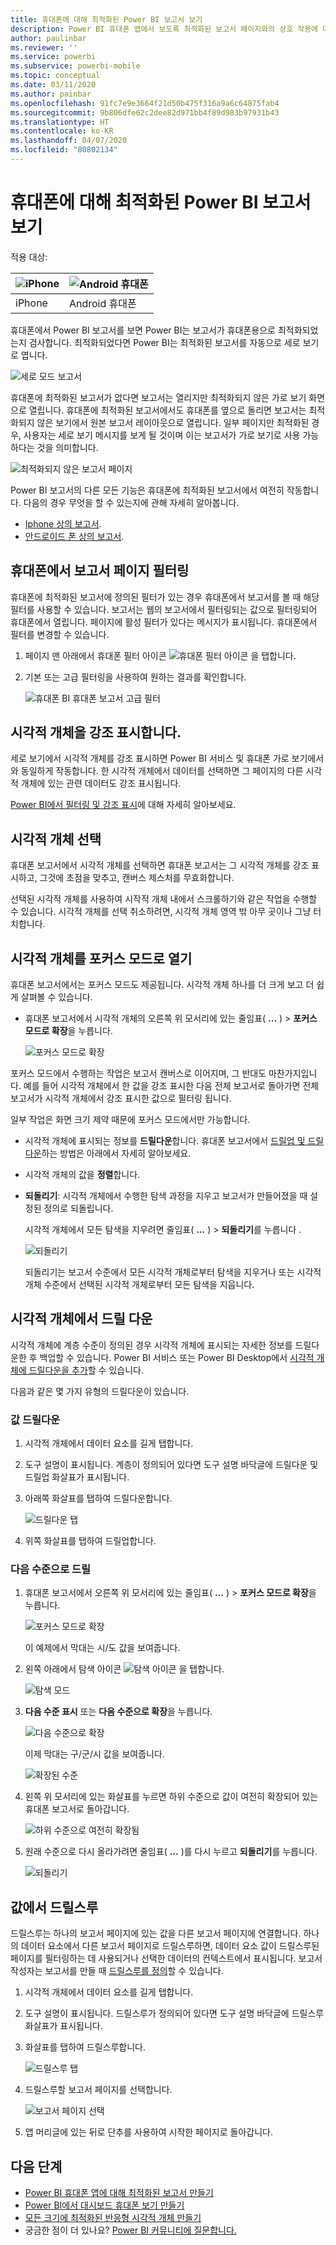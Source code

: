```yaml
---
title: 휴대폰에 대해 최적화된 Power BI 보고서 보기
description: Power BI 휴대폰 앱에서 보도록 최적화된 보고서 페이지와의 상호 작용에 대해 알아봅니다.
author: paulinbar
ms.reviewer: ''
ms.service: powerbi
ms.subservice: powerbi-mobile
ms.topic: conceptual
ms.date: 03/11/2020
ms.author: painbar
ms.openlocfilehash: 91fc7e9e3664f21d50b475f316a9a6c64875fab4
ms.sourcegitcommit: 9b806dfe62c2dee82d971bb4f89d983b97931b43
ms.translationtype: HT
ms.contentlocale: ko-KR
ms.lasthandoff: 04/07/2020
ms.locfileid: "80802134"
---
```

# <a name="view-power-bi-reports-optimized-for-your-phone"></a>휴대폰에 대해 최적화된 Power BI 보고서 보기

적용 대상:

| ![iPhone](./media/mobile-apps-view-phone-report/ios-logo-40-px.png) | ![Android 휴대폰](./media/mobile-apps-view-phone-report/android-logo-40-px.png) |
|:--- |:--- |
| iPhone |Android 휴대폰 |

휴대폰에서 Power BI 보고서를 보면 Power BI는 보고서가 휴대폰용으로 최적화되었는지 검사합니다. 최적화되었다면 Power BI는 최적화된 보고서를 자동으로 세로 보기로 엽니다.

![세로 모드 보고서](./media/mobile-apps-view-phone-report/07-power-bi-phone-report-portrait.png)

휴대폰에 최적화된 보고서가 없다면 보고서는 열리지만 최적화되지 않은 가로 보기 화면으로 열립니다. 휴대폰에 최적화된 보고서에서도 휴대폰를 옆으로 돌리면 보고서는 최적화되지 않은 보기에서 원본 보고서 레이아웃으로 열립니다. 일부 페이지만 최적화된 경우, 사용자는 세로 보기 메시지를 보게 될 것이며 이는 보고서가 가로 보기로 사용 가능하다는 것을 의미합니다.

![최적화되지 않은 보고서 페이지](./media/mobile-apps-view-phone-report/06-power-bi-phone-report-page-not-optimized.png)

Power BI 보고서의 다른 모든 기능은 휴대폰에 최적화된 보고서에서 여전히 작동합니다. 다음의 경우 무엇을 할 수 있는지에 관해 자세히 알아봅니다.

* [Iphone 상의 보고서](mobile-reports-in-the-mobile-apps.md). 
* [안드로이드 폰 상의 보고서](mobile-reports-in-the-mobile-apps.md).

## <a name="filter-the-report-page-on-a-phone"></a>휴대폰에서 보고서 페이지 필터링
휴대폰에 최적화된 보고서에 정의된 필터가 있는 경우 휴대폰에서 보고서를 볼 때 해당 필터를 사용할 수 있습니다. 보고서는 웹의 보고서에서 필터링되는 값으로 필터링되어 휴대폰에서 열립니다. 페이지에 활성 필터가 있다는 메시지가 표시됩니다. 휴대폰에서 필터를 변경할 수 있습니다.

1. 페이지 맨 아래에서 휴대폰 필터 아이콘 ![휴대폰 필터 아이콘](./media/mobile-apps-view-phone-report/power-bi-phone-filter-icon.png) 을 탭합니다.

2. 기본 또는 고급 필터링을 사용하여 원하는 결과를 확인합니다.
   
    ![휴대폰 BI 휴대폰 보고서 고급 필터](./media/mobile-apps-view-phone-report/power-bi-iphone-advanced-filter-toronto.png)

## <a name="cross-highlight-visuals"></a>시각적 개체을 강조 표시합니다.
세로 보기에서 시각적 개체를 강조 표시하면 Power BI 서비스 및 휴대폰 가로 보기에서와 동일하게 작동합니다. 한 시각적 개체에서 데이터를 선택하면 그 페이지의 다른 시각적 개체에 있는 관련 데이터도 강조 표시됩니다.

[Power BI에서 필터링 및 강조 표시](../../power-bi-reports-filters-and-highlighting.md)에 대해 자세히 알아보세요.

## <a name="select-visuals"></a>시각적 개체 선택
휴대폰 보고서에서 시각적 개체를 선택하면 휴대폰 보고서는 그 시각적 개체를 강조 표시하고, 그것에 초점을 맞추고, 캔버스 제스처를 무효화합니다.

선택된 시각적 개체를 사용하여 시작적 개체 내에서 스크롤하기와 같은 작업을 수행할 수 있습니다. 시각적 개체를 선택 취소하려면, 시각적 개체 영역 밖 아무 곳이나 그냥 터치합니다.

## <a name="open-visuals-in-focus-mode"></a>시각적 개체를 포커스 모드로 열기
휴대폰 보고서에서는 포커스 모드도 제공됩니다. 시각적 개체 하나를 더 크게 보고 더 쉽게 살펴볼 수 있습니다.

* 휴대폰 보고서에서 시각적 개체의 오른쪽 위 모서리에 있는 줄임표( **...** ) > **포커스 모드로 확장**을 누릅니다.
  
    ![포커스 모드로 확장](././media/mobile-apps-view-phone-report/power-bi-phone-report-focus-mode.png)

포커스 모드에서 수행하는 작업은 보고서 캔버스로 이어지며, 그 반대도 마찬가지입니다. 예를 들어 시각적 개체에서 한 값을 강조 표시한 다음 전체 보고서로 돌아가면 전체 보고서가 시각적 개체에서 강조 표시한 값으로 필터링 됩니다.

일부 작업은  화면 크기 제약 때문에 포커스 모드에서만 가능합니다.

* 시각적 개체에 표시되는 정보를 **드릴다운**합니다. 휴대폰 보고서에서 [드릴업 및 드릴다운](mobile-apps-view-phone-report.md#drill-down-in-a-visual)하는 방법은 아래에서 자세히 알아보세요.
* 시각적 개체의 값을 **정렬**합니다.
* **되돌리기**: 시각적 개체에서 수행한 탐색 과정을 지우고 보고서가 만들어졌을 때 설정된 정의로 되돌립니다.
  
    시각적 개체에서 모든 탐색을 지우려면 줄임표( **...** ) > **되돌리기**를 누릅니다 .
  
    ![되돌리기](././media/mobile-apps-view-phone-report/power-bi-phone-report-revert-levels.png)
  
    되돌리기는 보고서 수준에서 모든 시각적 개체로부터 탐색을 지우거나 또는 시각적 개체 수준에서 선택된 시각적 개체로부터 모든 탐색을 지웁니다.   

## <a name="drill-down-in-a-visual"></a>시각적 개체에서 드릴 다운
시각적 개체에 계층 수준이 정의된 경우 시각적 개체에 표시되는 자세한 정보를 드릴다운한 후 백업할 수 있습니다. Power BI 서비스 또는 Power BI Desktop에서 [시각적 개체에 드릴다운을 추가](../end-user-drill.md)할 수 있습니다.

다음과 같은 몇 가지 유형의 드릴다운이 있습니다.

### <a name="drill-down-on-a-value"></a>값 드릴다운
1. 시각적 개체에서 데이터 요소를 길게 탭합니다.
2. 도구 설명이 표시됩니다. 계층이 정의되어 있다면 도구 설명 바닥글에 드릴다운 및 드릴업 화살표가 표시됩니다.
3. 아래쪽 화살표를 탭하여 드릴다운합니다.

    ![드릴다운 탭](././media/mobile-apps-view-phone-report/report-drill-down.png)
    
4. 위쪽 화살표를 탭하여 드릴업합니다.

### <a name="drill-to-next-level"></a>다음 수준으로 드릴
1. 휴대폰 보고서에서 오른쪽 위 모서리에 있는 줄임표( **...** ) > **포커스 모드로 확장**을 누릅니다.
   
    ![포커스 모드로 확장](././media/mobile-apps-view-phone-report/power-bi-phone-report-focus-mode.png)
   
    이 예제에서 막대는 시/도 값을 보여줍니다.
2. 왼쪽 아래에서 탐색 아이콘 ![탐색 아이콘](./media/mobile-apps-view-phone-report/power-bi-phone-report-explore-icon.png) 을 탭합니다.
   
    ![탐색 모드](./media/mobile-apps-view-phone-report/power-bi-phone-report-explore-mode.png)
3. **다음 수준 표시** 또는 **다음 수준으로 확장**을 누릅니다.
   
    ![다음 수준으로 확장](./media/mobile-apps-view-phone-report/power-bi-phone-report-expand-levels.png)
   
    이제 막대는 구/군/시 값을 보여줍니다.
   
    ![확장된 수준](./media/mobile-apps-view-phone-report/power-bi-phone-report-expanded-levels.png)
4. 왼쪽 위 모서리에 있는 화살표를 누르면 하위 수준으로 값이 여전히 확장되어 있는 휴대폰 보고서로 돌아갑니다.
   
    ![하위 수준으로 여전히 확장됨](./media/mobile-apps-view-phone-report/power-bi-back-to-phone-report-expanded-levels.png)
5. 원래 수준으로 다시 올라가려면 줄임표( **...** )를 다시 누르고 **되돌리기**를 누릅니다.
   
    ![되돌리기](././media/mobile-apps-view-phone-report/power-bi-phone-report-revert-levels.png)

## <a name="drill-through-from-a-value"></a>값에서 드릴스루
드릴스루는 하나의 보고서 페이지에 있는 값을 다른 보고서 페이지에 연결합니다. 하나의 데이터 요소에서 다른 보고서 페이지로 드릴스루하면, 데이터 요소 값이 드릴스루된 페이지를 필터링하는 데 사용되거나 선택한 데이터의 컨텍스트에서 표시됩니다.
보고서 작성자는 보고서를 만들 때 [드릴스루를 정의](https://docs.microsoft.com/power-bi/desktop-drillthrough)할 수 있습니다.

1. 시각적 개체에서 데이터 요소를 길게 탭합니다.
2. 도구 설명이 표시됩니다. 드릴스루가 정의되어 있다면 도구 설명 바닥글에 드릴스루 화살표가 표시됩니다.
3. 화살표를 탭하여 드릴스루합니다.

    ![드릴스루 탭](././media/mobile-apps-view-phone-report/report-drill-through1.png)

4. 드릴스루할 보고서 페이지를 선택합니다.

    ![보고서 페이지 선택](././media/mobile-apps-view-phone-report/report-drill-through2.png)

5. 앱 머리글에 있는 뒤로 단추를 사용하여 시작한 페이지로 돌아갑니다.


## <a name="next-steps"></a>다음 단계
* [Power BI 휴대폰 앱에 대해 최적화된 보고서 만들기](../../desktop-create-phone-report.md)
* [Power BI에서 대시보드 휴대폰 보기 만들기](../../service-create-dashboard-mobile-phone-view.md)
* [모든 크기에 최적화된 반응형 시각적 개체 만들기](../../visuals/desktop-create-responsive-visuals.md)
* 궁금한 점이 더 있나요? [Power BI 커뮤니티에 질문합니다.](https://community.powerbi.com/)

